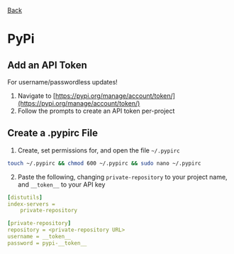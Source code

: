 [Back](index.md)

# PyPi

## Add an API Token
For username/passwordless updates!
1. Navigate to [https://pypi.org/manage/account/token/](https://pypi.org/manage/account/token/)
2. Follow the prompts to create an API token per-project

## Create a .pypirc File

1. Create, set permissions for, and open the file `~/.pypirc`

```bash
touch ~/.pypirc && chmod 600 ~/.pypirc && sudo nano ~/.pypirc
```

2. Paste the following, changing `private-repository` to your project name, and `__token__` to your API key

```yaml
[distutils]
index-servers =
    private-repository

[private-repository]
repository = <private-repository URL>
username = __token__
password = pypi-__token__
```